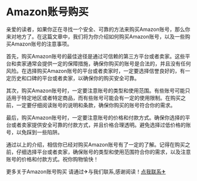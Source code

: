 # Amazon账号购买

亲爱的读者，如果你正在寻找一个安全、可靠的方法来购买Amazon账号，那么你来对地方了。在这篇文章中，我们将为你介绍如何购买Amazon账号，以及一些购买Amazon账号的注意事项。

首先，购买Amazon账号的最佳途径是通过可信赖的第三方平台或者卖家。这些平台和卖家通常会提供一定的保障措施，确保你购买的账号是合法的，并且没有任何风险。在选择购买Amazon账号的平台或者卖家时，一定要选择信誉良好的，有一定历史和口碑的平台或者卖家，以确保你的购买安全可靠。

其次，购买Amazon账号时，一定要注意账号的类型和使用范围。有些账号可能只适用于特定地区或者特定商品，而有些账号可能会有一定的使用限制。在购买之前，一定要仔细阅读账号的说明和条款，确保你购买的账号符合你的需求。

最后，购买Amazon账号时，一定要注意账号的价格和付款方式。确保你选择的平台或者卖家提供安全可靠的付款方式，并且价格合理透明。避免选择过低价格的账号，以免踩到一些陷阱。

通过以上的介绍，相信你已经对购买Amazon账号有了一定的了解。记得在购买之前，仔细选择平台或者卖家，确保账号的类型和使用范围符合你的需求，以及注意账号的价格和付款方式。祝你购物愉快！

更多关于Amazon账号购买 请通过✈与我们联系,感谢阅读！[点我联系✈](https://en.G208.com)